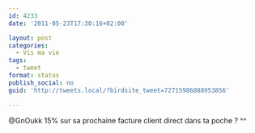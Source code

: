 ```yaml
---
id: 4233
date: '2011-05-23T17:30:16+02:00'

layout: post
categories:
  - Vis ma vie
tags:
  - tweet
format: status
publish_social: no
guid: 'http://tweets.local/?birdsite_tweet=72715986888953856'

---
```


@GnOukk 15% sur sa prochaine facture client direct dans ta poche ? ^^